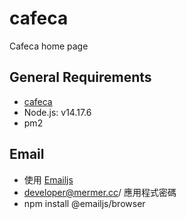 # cafeca
Cafeca home page

## General Requirements
- [cafeca](https://github.com/CAFECA-IO/cafeca)
- Node.js: v14.17.6
- pm2

## Email
- 使用 [Emailjs](https://www.emailjs.com/)
- developer@mermer.cc/ 應用程式密碼
- npm install @emailjs/browser
